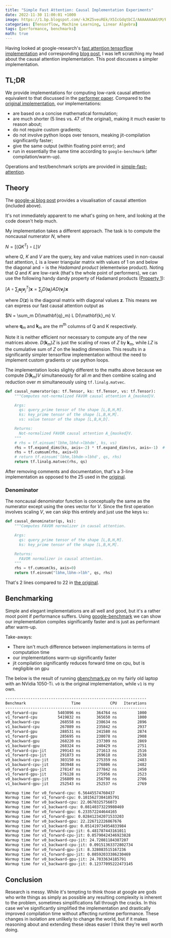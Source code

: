 ```yaml
---
title: "Simple Fast Attention: Causal Implementation Experiments"
date: 2022-11-30 11:00:01 +1000
image: https://1.bp.blogspot.com/-kJKZ5veuREk/X5IcGdqtbCI/AAAAAAAAGtM/PWmo0lHnhSUQ5nabOwhKIN9rh6pYxFItQCLcBGAsYHQ/s1238/image4.gif
categories: [Tensorflow, Machine Learning, Linear Algebra]
tags: [performance, benchmarks]
math: true
---
```


<script>
window.MathJax = {
    tex: {
      tags: 'ams',
      inlineMath: [['$', '$'], ['\\(', '\\)']]
    }
};
</script>

Having looked at google-research's [fast attention tensorflow implementation](https://github.com/google-research/google-research/blob/master/performer/fast_attention/tensorflow/fast_attention.py) and corresponding [blog post](https://ai.googleblog.com/2020/10/rethinking-attention-with-performers.html), I was left scratching my head about the causal attention implementation. This post discusses a simpler implementation.

## TL;DR

We provide implementations for computing low-rank causal attention equivalent to that discussed in the [performer paper](https://arxiv.org/abs/2009.14794). Compared to the [original implementation](https://github.com/google-research/google-research/blob/master/performer/fast_attention/tensorflow/fast_attention.py), our implementations:

- are based on a concise mathematical formulation;
- are much shorter (5 lines vs. 47 of the original), making it much easier to reason about;
- do not require custom gradients;
- do not involve python loops over tensors, meaking jit-compilation significantly faster;
- give the same output (within floating point error); and
- run in essentially the same time according to `google-benchmark` (after compilation/warm-up).

Operations and test/benchmark scripts are provided in [simple-fast-attention](https://github.com/jackd/simple-fast-attention).

## Theory

The [google-ai blog post](https://ai.googleblog.com/2020/10/rethinking-attention-with-performers.html) provides a visualisation of causal attention (included above).

It's not immediately apparent to me what's going on here, and looking at the code doesn't help much.

My implementation takes a different approach. The task is to compute the noncausal numerator $N$, where

$N = \left[(Q K^T) \circ L\right] V$

where $Q$, $K$ and $V$ are the query, key and value matrices used in non-causal fast attention, $L$ is a lower triangular matrix with values of $1$ on and below the diagonal and $\circ$ is the _Hadamard product_ (elementwise product). Noting that $Q$ and $K$ are low-rank (that's the whole point of performers), we can use the following handy dandy property of Hadamard products ([Property 1](http://pi.math.cornell.edu/~ajt/presentations/HadamardProduct.pdf)):

$\left[A \circ \sum_j \mathbf{u}_j \mathbf{v}_j^T\right]\mathbf{x} = \sum_j D(\mathbf{u}_j) A D(\mathbf{v}_j) \mathbf{x}$

where $D(\mathbf{z})$ is the diagonal matrix with diagonal values $\mathbf{z}$. This means we can express our fast causal attention output as

$N = \sum_m D(\mathbf{q}_m) L D(\mathbf{k}_m) V.

where $\mathbf{q}_m$ and $\mathbf{k}_m$ are the $m^\text{th}$ columns of Q and K respectively.

Note it is neither efficient nor necessary to compute any of the new matrices above. $D(\mathbf{k}_m) Z$ is just the scaling of rows of $Z$ by $\mathbf{k}_m$, while $L Z$ is the cumulative sum of $Z$ on the leading dimension. This results in a significantly simpler tensorflow implementation without the need to implement custom gradients or use python loops.

The implementation looks slighty different to the maths above because we compute $D(\mathbf{k}_m) V$ simultaneously for all $m$ and then combine scaling and reduction over $m$ simultaneously using `tf.linalg.matvec`.

```python
def causal_numerator(qs: tf.Tensor, ks: tf.Tensor, vs: tf.Tensor):
    """Computes not-normalized FAVOR causal attention A_{masked}V.

    Args:
      qs: query_prime tensor of the shape [L,B,H,M].
      ks: key_prime tensor of the shape [L,B,H,M].
      vs: value tensor of the shape [L,B,H,D].

    Returns:
      Not-normalized FAVOR causal attention A_{masked}V.
    """
    # rhs = tf.einsum('lbhm,lbhd->lbhdm', ks, vs)
    rhs = tf.expand_dims(ks, axis=-2) * tf.expand_dims(vs, axis=-1)  # [L,B,H,D,M]
    rhs = tf.cumsum(rhs, axis=0)
    # return tf.einsum('lbhm,lbhdm->lbhd', qs, rhs)
    return tf.linalg.matvec(rhs, qs)
```

After removing comments and documentation, that's a 3-line implementation as opposed to the 25 used in the [original](https://github.com/google-research/google-research/blob/master/performer/fast_attention/tensorflow/fast_attention.py#L226-L273).

### Denominator

The noncausal denominator function is conceptually the same as the numerator except using the ones vector for $V$. Since the first operation involves scaling $V$, we can skip this entirely and just use the keys `ks`:

```python
def causal_denominator(qs, ks):
    """Computes FAVOR normalizer in causal attention.

    Args:
      qs: query_prime tensor of the shape [L,B,H,M].
      ks: key_prime tensor of the shape [L,B,H,M].

    Returns:
      FAVOR normalizer in causal attention.
    """
    rhs = tf.cumsum(ks, axis=0)
    return tf.einsum("lbhm,lbhm->lbh", qs, rhs)
```

That's 2 lines compared to 22 in [the original](https://github.com/google-research/google-research/blob/master/performer/fast_attention/tensorflow/fast_attention.py#L276-L319).

## Benchmarking

Simple and elegant implementations are all well and good, but it's a rather moot point if performance suffers. Using [google-benchmark](https://pypi.org/project/google-benchmark/) we can show our implementation compiles significantly faster and is just as performant after warm-up.

Take-aways:

- There isn't much difference between implementations in terms of computation time
- our implementations warm-up significantly faster
- jit compilation significantly reduces forward time on cpu, but is negligible on gpu

The below is the result of running [gbenchmark.py](https://github.com/jackd/simple-fast-attention/blob/main/gbenchmark.py) on my fairly old laptop with an NVidia 1050-Ti. `v0` is the original implementation, while `v1` is my own.

```txt
--------------------------------------------------------------
Benchmark                    Time             CPU   Iterations
--------------------------------------------------------------
v0_forward-cpu         5403096 ns       364764 ns         1000
v1_forward-cpu         5419832 ns       365650 ns         1000
v0_backward-cpu         268558 ns       238634 ns         2896
v1_backward-cpu         267089 ns       235842 ns         2937
v0_forward-gpu          288531 ns       241580 ns         2874
v1_forward-gpu          285695 ns       238078 ns         2908
v0_backward-gpu         268220 ns       237309 ns         2869
v1_backward-gpu         268324 ns       240429 ns         2751
v0_forward-cpu-jit      299143 ns       271613 ns         2516
v1_forward-cpu-jit      291873 ns       269618 ns         2538
v0_backward-cpu-jit     303150 ns       275359 ns         2483
v1_backward-cpu-jit     303948 ns       276806 ns         2482
v0_forward-gpu-jit      278147 ns       277842 ns         2450
v1_forward-gpu-jit      276128 ns       275956 ns         2523
v0_backward-gpu-jit     256809 ns       256798 ns         2706
v1_backward-gpu-jit     252543 ns       252537 ns         2769

Warmup time for v0_forward-cpu: 6.56445574760437
Warmup time for v1_forward-cpu: 0.1015627384185791
Warmup time for v0_backward-cpu: 22.0670325756073
Warmup time for v1_backward-cpu: 0.08140373229980469
Warmup time for v0_forward-gpu: 6.233572244644165
Warmup time for v1_forward-gpu: 0.028412342071533203
Warmup time for v0_backward-gpu: 22.226712226867676
Warmup time for v1_backward-gpu: 0.051419734954833984
Warmup time for v0_forward-cpu-jit: 6.481787443161011
Warmup time for v1_forward-cpu-jit: 0.05790424346923828
Warmup time for v0_backward-cpu-jit: 24.72081184387207
Warmup time for v1_backward-cpu-jit: 0.09151363372802734
Warmup time for v0_forward-gpu-jit: 8.328083515167236
Warmup time for v1_forward-gpu-jit: 0.08592033386230469
Warmup time for v0_backward-gpu-jit: 24.7033634185791
Warmup time for v1_backward-gpu-jit: 0.12377095222473145
```

## Conclusion

Research is messy. While it's tempting to think those at google are gods who write things as simply as possible any resulting complexity is inherent to the problem, sometimes simplifications fall through the cracks. In this case we've significantly simplified the implementation and drastically improved compilation time without affecting runtime performance. These changes in isolation are unlikely to change the world, but if it makes reasoning about and extending these ideas easier I think they're well worth doing.
